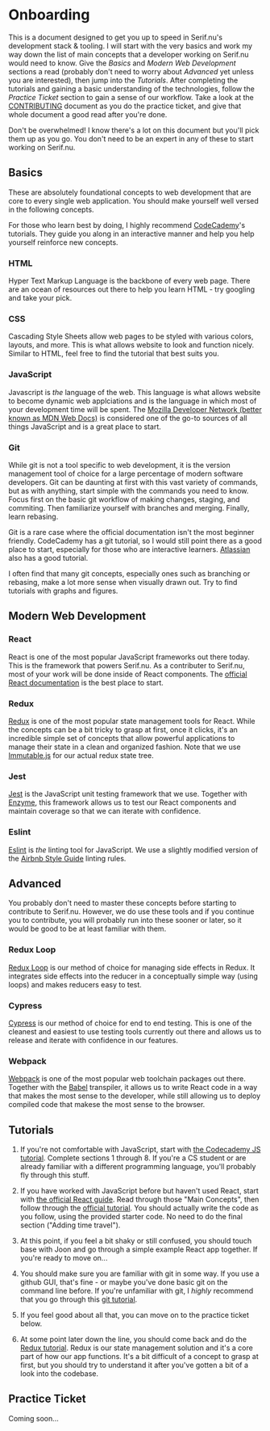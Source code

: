 # Onboarding

This is a document designed to get you up to speed in Serif.nu's development stack & tooling. I will start with the very basics and work my way down the list of main concepts that a developer working on Serif.nu would need to know. Give the *Basics* and *Modern Web Development* sections a read (probably don't need to worry about *Advanced* yet unless you are interested), then jump into the *Tutorials*. After completing the tutorials and gaining a basic understanding of the technologies, follow the *Practice Ticket* section to gain a sense of our workflow. Take a look at the [CONTRIBUTING](CONTRIBUTING.md) document as you do the practice ticket, and give that whole document a good read after you're done.

Don't be overwhelmed! I know there's a lot on this document but you'll pick them up as you go. You don't need to be an expert in any of these to start working on Serif.nu.

## Basics

These are absolutely foundational concepts to web development that are core to every single web application. You should make yourself well versed in the following concepts.

For those who learn best by doing, I highly recommend [CodeCademy](https://www.codecademy.com/)'s tutorials. They guide you along in an interactive manner and help you help yourself reinforce new concepts.

### HTML

Hyper Text Markup Language is the backbone of every web page. There are an ocean of resources out there to help you learn HTML - try googling and take your pick.

### CSS

Cascading Style Sheets allow web pages to be styled with various colors, layouts, and more. This is what allows website to look and function nicely. Similar to HTML, feel free to find the tutorial that best suits you.

### JavaScript

Javascript is _the_ language of the web. This language is what allows website to become dynamic web applciations and is the language in which most of your development time will be spent. The [Mozilla Developer Network (better known as MDN Web Docs)](https://developer.mozilla.org/en-US/docs/Web/JavaScript) is considered one of the go-to sources of all things JavaScript and is a great place to start.

### Git

While git is not a tool specific to web development, it is the version management tool of choice for a large percentage of modern software developers. Git can be daunting at first with this vast variety of commands, but as with anything, start simple with the commands you need to know. Focus first on the basic git workflow of making changes, staging, and commiting. Then familiarize yourself with branches and merging. Finally, learn rebasing.

Git is a rare case where the official documentation isn't the most beginner friendly. CodeCademy has a git tutorial, so I would still point there as a good place to start, especially for those who are interactive learners. [Atlassian](https://www.atlassian.com/git/tutorials) also has a good tutorial.

I often find that many git concepts, especially ones such as branching or rebasing, make a lot more sense when visually drawn out. Try to find tutorials with graphs and figures.

## Modern Web Development

### React

React is one of the most popular JavaScript frameworks out there today. This is the framework that powers Serif.nu. As a contributer to Serif.nu, most of your work will be done inside of React components. The [official React documentation](https://reactjs.org/) is the best place to start.

### Redux

[Redux](https://redux.js.org/) is one of the most popular state management tools for React. While the concepts can be a bit tricky to grasp at first, once it clicks, it's an incredible simple set of concepts that allow powerful applications to manage their state in a clean and organized fashion. Note that we use [Immutable.js](https://immutable-js.github.io/immutable-js/) for our actual redux state tree.

### Jest

[Jest](https://jestjs.io/) is the JavaScript unit testing framework that we use. Together with [Enzyme](https://airbnb.io/enzyme/), this framework allows us to test our React components and maintain coverage so that we can iterate with confidence.

### Eslint

[Eslint](https://eslint.org/) is _the_ linting tool for JavaScript. We use a slightly modified version of the [Airbnb Style Guide](https://github.com/airbnb/javascript) linting rules.

## Advanced

You probably don't need to master these concepts before starting to contribute to Serif.nu. However, we do use these tools and if you continue you to contribute, you will probably run into these sooner or later, so it would be good to be at least familiar with them.

### Redux Loop

[Redux Loop](https://redux-loop.js.org/) is our method of choice for managing side effects in Redux. It integrates side effects into the reducer in a conceptually simple way (using loops) and makes reducers easy to test.

### Cypress

[Cypress](https://www.cypress.io/) is our method of choice for end to end testing. This is one of the cleanest and easiest to use testing tools currently out there and allows us to release and iterate with confidence in our features.

### Webpack

[Webpack](https://webpack.js.org/) is one of the most popular web toolchain packages out there. Together with the [Babel](https://babeljs.io/) transpiler, it allows us to write React code in a way that makes the most sense to the developer, while still allowing us to deploy compiled code that makese the most sense to the browser.


## Tutorials

1. If you're not comfortable with JavaScript, start with [the Codecademy JS tutorial](https://www.codecademy.com/learn/introduction-to-javascript). Complete sections 1 through 8. If you're a CS student or are already familiar with a different programming language, you'll probably fly through this stuff.

2. If you have worked with JavaScript before but haven't used React, start with [the official React guide](https://reactjs.org/docs/hello-world.html). Read through those "Main Concepts", then follow through the [official tutorial](https://reactjs.org/tutorial/tutorial.html). You should actually write the code as you follow, using the provided starter code. No need to do the final section ("Adding time travel").

3. At this point, if you feel a bit shaky or still confused, you should touch base with Joon and go through a simple example React app together. If you're ready to move on...

4. You should make sure you are familiar with git in some way. If you use a github GUI, that's fine - or maybe you've done basic git on the command line before. If you're unfamiliar with git, I *highly* recommend that you go through this [git tutorial](https://www.codecademy.com/learn/learn-git).

5. If you feel good about all that, you can move on to the practice ticket below.

6. At some point later down the line, you should come back and do the [Redux tutorial](https://redux.js.org/basics/basic-tutorial). Redux is our state management solution and it's a core part of how our app functions. It's a bit difficult of a concept to grasp at first, but you should try to understand it after you've gotten a bit of a look into the codebase.

## Practice Ticket

Coming soon...
